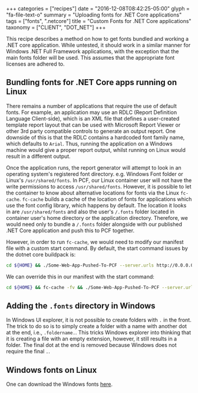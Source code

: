 +++
categories = ["recipes"]
date = "2016-12-08T08:42:25-05:00"
glyph = "fa-file-text-o"
summary = "Uploading fonts for .NET Core applications"
tags = ["fonts", ".netcore"]
title = "Custom Fonts for .NET Core applications"
taxonomy = ["CLIENT", "DOT_NET"]
+++

This recipe describes a method on how to get fonts bundled and working a .NET core application. While untested, it should work in a similar manner for Windows .NET Full Framework applications, with the exception that the main fonts folder will be used. This assumes that the appropriate font licenses are adhered to.

## Bundling fonts for .NET Core apps running on Linux

There remains a number of applications that require the use of default fonts. For example, an application may use an RDLC (Report Definition Language Client-side), which is an XML file that defines a user-created template report layout that can be used with Microsoft Report Viewer or other 3rd party compatible controls to generate an output report. One downside of this is that the RDLC contains a hardcoded font family name, which defaults to `Arial`. Thus, running the application on a Windows machine would give a proper report output, whilst running on Linux would result in a different output.

Once the application runs, the report generator will attempt to look in an operating system's registered font directory. e.g. Windows Font folder or Linux's `/usr/shared/fonts`. In PCF, our Linux container user will not have the write permissions to access `/usr/shared/fonts`.  However, it is possible to let the container to know about alternative locations for fonts via the Linux `fc-cache`. `fc-cache` builds a cache of the location of fonts for applications which use the font config library, which happens by default. The location it looks in are `/usr/shared/fonts` and also the user's `/.fonts` folder located in container user's home directory or the application directory. Therefore, we would need only to bundle a `/.fonts` folder alongside with our published .NET Core application and push this to PCF together.

However, in order to run `fc-cache`, we would need to modify our manifest file with a custom start command. By default, the start command issues by the dotnet core buildpack is:

```sh
cd ${HOME} && ./Some-Web-App-Pushed-To-PCF --server.urls http://0.0.0.0:${PORT}
```

We can override this in our manifest with the start command:

```sh
cd ${HOME} && fc-cache -fv && ./Some-Web-App-Pushed-To-PCF --server.urls http://0.0.0.0:${PORT}
```

## Adding the `.fonts` directory in Windows

In Windows UI explorer, it is not possible to create folders with `.` in the front. The trick to do so is to simply create a folder with a name with another dot at the end, i.e., `.foldername.`. This tricks Windows explorer into thinking that it is creating a file with an empty extension, however, it still results in a folder. The final dot at the end is removed because Windows does not require the final `.`.

## Windows fonts on Linux

One can download the Windows fonts [here](https://sourceforge.net/projects/corefonts/files/the%20fonts/final/).
